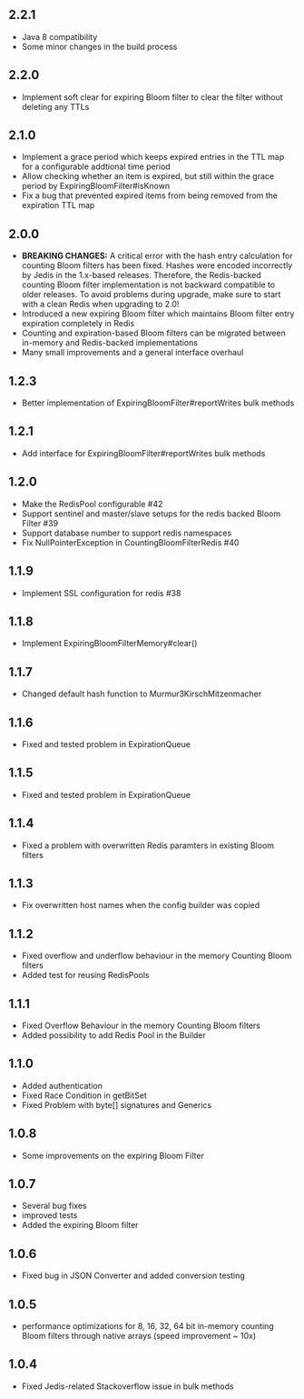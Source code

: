 ## 2.2.1

* Java 8 compatibility
* Some minor changes in the build process

## 2.2.0

* Implement soft clear for expiring Bloom filter to clear the filter without deleting any TTLs

## 2.1.0

* Implement a grace period which keeps expired entries in the TTL map for a configurable addtional time period
* Allow checking whether an item is expired, but still within the grace period by ExpiringBloomFilter#isKnown
* Fix a bug that prevented expired items from being removed from the expiration TTL map

## 2.0.0

* **BREAKING CHANGES:** A critical error with the hash entry calculation for counting Bloom filters has been fixed.
  Hashes were encoded incorrectly by Jedis in the 1.x-based releases.
  Therefore, the Redis-backed counting Bloom filter implementation is not backward compatible to older releases.
  To avoid problems during upgrade, make sure to start with a clean Redis when upgrading to 2.0!
* Introduced a new expiring Bloom filter which maintains Bloom filter entry expiration completely in Redis 
* Counting and expiration-based Bloom filters can be migrated between in-memory and Redis-backed implementations
* Many small improvements and a general interface overhaul

## 1.2.3

* Better implementation of ExpiringBloomFilter#reportWrites bulk methods

## 1.2.1

* Add interface for ExpiringBloomFilter#reportWrites bulk methods

## 1.2.0

* Make the RedisPool configurable #42
* Support sentinel and master/slave setups for the redis backed Bloom Filter #39
* Support database number to support redis namespaces 
* Fix NullPointerException in CountingBloomFilterRedis #40 

## 1.1.9

* Implement SSL configuration for redis #38

## 1.1.8

* Implement ExpiringBloomFilterMemory#clear()

## 1.1.7

* Changed default hash function to Murmur3KirschMitzenmacher

## 1.1.6

* Fixed and tested problem in ExpirationQueue

## 1.1.5

* Fixed and tested problem in ExpirationQueue

## 1.1.4

* Fixed a problem with overwritten Redis paramters in existing Bloom filters

## 1.1.3

* Fix overwritten host names when the config builder was copied

## 1.1.2

* Fixed overflow and underflow behaviour in the memory Counting Bloom filters
* Added test for reusing RedisPools

## 1.1.1

* Fixed Overflow Behaviour in the memory Counting Bloom filters
* Added possibility to add Redis Pool in the Builder

## 1.1.0

* Added authentication
* Fixed Race Condition in getBitSet
* Fixed Problem with byte[] signatures and Generics

## 1.0.8

* Some improvements on the expiring Bloom Filter

## 1.0.7

* Several bug fixes
* improved tests
* Added the expiring Bloom filter

## 1.0.6

* Fixed bug in JSON Converter and added conversion testing

## 1.0.5

* performance optimizations for 8, 16, 32, 64 bit in-memory counting Bloom filters through native arrays (speed improvement ~ 10x)

## 1.0.4

* Fixed Jedis-related Stackoverflow issue in bulk methods
